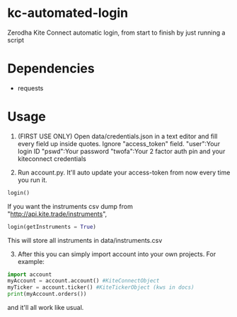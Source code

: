 # kc-automated-login
Zerodha Kite Connect automatic login, from start to finish by just running a script

# Dependencies
* requests

# Usage

1. (FIRST USE ONLY) Open data/credentials.json in a text editor and fill every field up inside quotes. Ignore "access_token" field.
"user":Your login ID
"pswd":Your password
"twofa":Your 2 factor auth pin
and your kiteconnect credentials

2. Run account.py. It'll auto update your access-token from now every time you run it. 
``` python
login()
```
If you want the instruments csv dump from "http://api.kite.trade/instruments", 

``` python
login(getInstruments = True)
```
This will store all instruments in data/instruments.csv

3. After this you can simply import account into your own projects.
For example:
```python
import account
myAccount = account.account() #KiteConnectObject
myTicker = account.ticker() #KiteTickerObject (kws in docs)
print(myAccount.orders())
```
and it'll all work like usual.
